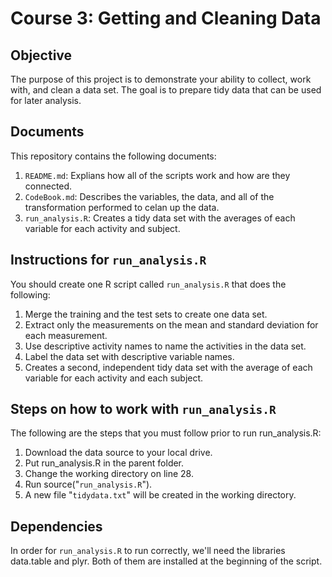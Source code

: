 # Course 3: Getting and Cleaning Data

## Objective
The purpose of this project is to demonstrate your ability to collect, work with, and clean a data set. 
The goal is to prepare tidy data that can be used for later analysis. 

## Documents
This repository contains the following documents: 

1. ```README.md```: Explians how all of the scripts work and how are they connected. 
2. ```CodeBook.md```: Describes the variables, the data, and all of the transformation performed to celan up the data. 
3. ```run_analysis.R```: Creates a tidy data set with the averages of each variable for each activity and subject.

## Instructions for ```run_analysis.R```
You should create one R script called ```run_analysis.R``` that does the following: 

1. Merge the training and the test sets to create one data set.
2. Extract only the measurements on the mean and standard deviation for each measurement.
3. Use descriptive activity names to name the activities in the data set.
4. Label the data set with descriptive variable names.
5. Creates a second, independent tidy data set with the average of each variable for each activity and each subject.

## Steps on how to work with ```run_analysis.R```
The following are the steps that you must follow prior to run run_analysis.R:

1. Download the data source to your local drive.
2. Put run_analysis.R in the parent folder. 
3. Change the working directory on line 28.
4. Run source("```run_analysis.R```"). 
5. A new file "```tidydata.txt```" will be created in the working directory. 

## Dependencies
In order for ```run_analysis.R``` to run correctly, we'll need the libraries data.table and plyr. Both of them are installed at the beginning of the script. 
